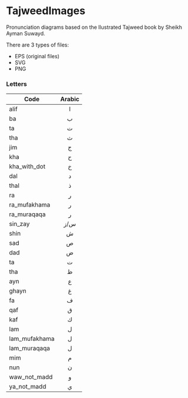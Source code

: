 # TajweedImages
Pronunciation diagrams based on the Ilustrated Tajweed book by Sheikh Ayman Suwayd.

There are 3 types of files:

- EPS (original files)
- SVG
- PNG


### Letters

| Code      | Arabic |
| --- | :---------: |
| alif | ا |
| ba | ب |
| ta | ت |
| tha | ث |
| jim | ج |
| kha | ح |
| kha_with_dot | خ |
| dal | د |
| thal | ذ |
| ra | ر |
| ra_mufakhama | ر |
| ra_muraqaqa | ر |
| sin_zay | س/ز |
| shin | ش |
| sad | ص |
| dad | ض |
| ta | ت |
| tha | ظ |
| ayn | ع |
| ghayn | غ |
| fa | ف |
| qaf | ق |
| kaf | ك |
| lam | ل |
| lam_mufakhama | ل |
| lam_muraqaqa | ل |
| mim | م |
| nun | ن |
| waw_not_madd | و |
| ya_not_madd | ي |